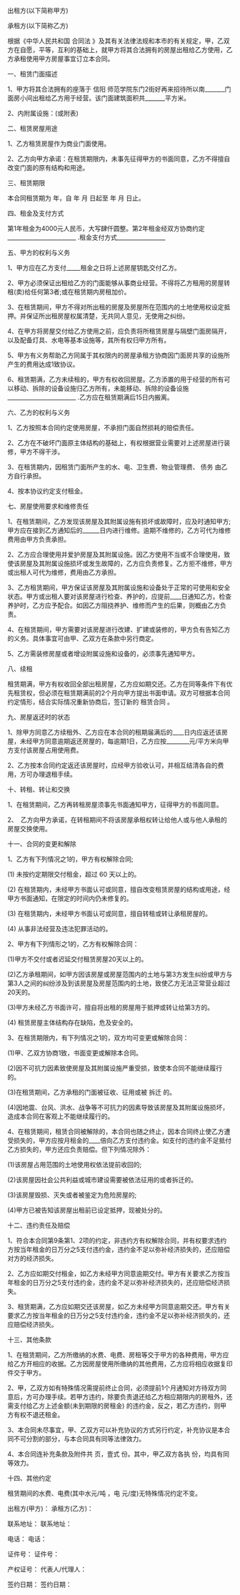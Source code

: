 
 


出租方(以下简称甲方)


承租方(以下简称乙方)


根据《中华人民共和国
合同法
》及其有关法律法规和本市的有关规定，甲，乙双方在自愿，平等，互利的基础上，就甲方将其合法拥有的房屋出租给乙方使用，乙方承租使用甲方房屋事宜订立本合同。


一、租赁门面描述


1、甲方将其合法拥有的座落于
信阳
师范学院东门2街好再来招待所以南_______门面房小间出租给乙方用于经营。该门面建筑面积共_______平方米。


2、内附属设施：(或附表)


二、租赁房屋用途


1、乙方租赁房屋作为商业门面使用。


2、乙方向甲方承诺：在租赁期限内，未事先征得甲方的书面同意，乙方不得擅自改变门面的原有结构和用途。


三、租赁期限


本合同租赁期为 年，自 年 月 日起至 年 月 日止。


四、租金及支付方式


第1年租金为4000元人民币，大写肆仟圆整。第2年租金经双方协商约定________________________ .租金支付方式_________________


五、甲方的权利与义务


1、甲方应在乙方支付_____租金之日将上述房屋钥匙交付乙方。


2、甲方必须保证出租给乙方的门面能够从事商业经营。不得将乙方租用的房屋转租(卖)给任何第3者;或在租赁期内房租加价。


3、在租赁期间，甲方不得对所出租的房屋及房屋所在范围内的土地使用权设定抵押。并保证所出租房屋权属清楚，无共同人意见，无使用之纠纷。


4、在甲方将房屋交付给乙方使用之前，应负责将所租赁房屋与隔壁门面房隔开，以及配备灯具、水电等基本设施等，其所有权归甲方所有。


5、甲方有义务帮助乙方同属于其权限内的房屋承租方协商因门面房共享的设施所产生的费用达成1致协议。


6、租赁期满，乙方未续租的，甲方有权收回房屋。乙方添置的用于经营的所有可以移动、拆除的设备设施归乙方所有，未能移动、拆除的设备设施________________________ .乙方应在租赁期满后15日内搬离。


六、乙方的权利与义务


1、乙方按照本合同约定使用房屋，不承担门面自然损耗的赔偿责任。


2、乙方在不破坏门面原主体结构的基础上，有权根据营业需要对上述房屋进行装修，甲方不得干涉。


3、在租赁期内，因租赁门面所产生的水、电、卫生费、物业管理费、
债务
由乙方自行承担。


4、按本协议约定支付租金。


七、房屋使用要求和维修责任


1、在租赁期间，乙方发现该房屋及其附属设施有损坏或故障时，应及时通知甲方;甲方应在接到乙方通知后的______日内进行维修。逾期不维修的，乙方可代为维修费用由甲方负责承担。


2、乙方应合理使用并爱护房屋及其附属设施。因乙方使用不当或不合理使用，致使该房屋及其附属设施损坏或发生故障的，乙方应负责修复。乙方拒不维修，甲方或出租人可代为维修，费用由乙方承担。


3、乙方租赁期间，甲方保证该房屋及其附属设施和设备处于正常的可使用和安全状态。甲方或出租人要对该房屋进行检查、养护的，应提前____日通知乙方。检查养护时，乙方应予配合。如因乙方阻挠养护、维修而产生的后果，则概由乙方负责。


4、在租赁期间，甲方需要对该房屋进行改建、扩建或装修的，甲方负有告知乙方的义务。具体事宜可由甲、乙双方在条款中另行商定。


5、乙方需装修房屋或者增设附属设施和设备的，必须事先通知甲方。


八、续租


租赁期满，甲方有权收回全部出租房屋，乙方应如期交还。乙方在同等条件下有优先租赁权，但必须在租赁期满前的2个月向甲方提出书面申请。双方可根据本合同约定情形，结合实际情况重新协商后，签订新的
租赁合同
。


九、房屋返还时的状态


1、除甲方同意乙方续租外、乙方应在本合同的租期届满后的____日内应返还该房屋，未经甲方同意逾期返还房屋的，每逾期1日，乙方应按________元/平方米向甲方支付该房屋占用使用费。


2、乙方按本合同约定返还该房屋时，应经甲方验收认可，并相互结清各自的费用，方可办理退租手续。


十、转租、转让和交换


1、在租赁期间，乙方再转租房屋须事先书面通知甲方，征得甲方的书面同意。


2、　乙方向甲方承诺，在转租期间不将该房屋承租权转让给他人或与他人承租的房屋交换使用。


十一、合同的变更和解除


1、乙方有下列情况之1的，甲方有权解除合同;


(1) 未按约定期限交付租金，超过 60 天以上的。


(2) 在租赁期内，未经甲方书面认可或同意，擅自改变租赁房屋的结构或用途，经甲方书面通知，在限定的时间内仍未修复的。


(3) 在租赁期内，未经甲方书面认可或同意，擅自转租或转让承租房屋的。


(4) 从事非法经营及违法犯罪活动的。


2、甲方有下列情形之1的，乙方有权解除合同：


(1)甲方不交付或者迟延交付租赁房屋20天以上的。


(2)乙方承租期间，如甲方因该房屋或房屋范围内的土地与第3方发生纠纷或甲方与第3人之间的纠纷涉及到该房屋及房屋范围内的土地，致使乙方无法正常营业超过20天的。


(3)甲方未经乙方书面许可，擅自将出租的房屋用于抵押或转让给第3方的。


(4) 租赁房屋主体结构存在缺陷，危及安全的。


3、在租赁期限内，有下列情况之1的，双方均可变更或解除合同：


(1)甲、乙双方协商1致，书面变更或解除本合同。


(2)因不可抗力因素致使房屋及其附属设施严重受损，致使本合同不能继续履行的。


(3)在租赁期间，乙方承租的门面被征收、征用或被
拆迁
的。


(4)因地震、台风、洪水、战争等不可抗力的因素导致该房屋及其附属设施损坏，造成本合同在客观上不能继续履行的。


4、在租赁期间，租赁合同被解除的，本合同也随之终止，因本合同终止使乙方遭受损失的，甲方应按月租金的____倍向乙方支付违约金。如支付的违约金不足抵付乙方损失的，甲方还应负责赔偿。但下列情况除外：


(1)该房屋占用范围的土地使用权依法提前收回的;


(2)该房屋因社会公共利益或城市建设需要被依法征用的或者拆迁的。


(3)该房屋毁损、灭失或者被鉴定为危险房屋的;


(4)甲方已被告知该房屋出租前已设定抵押，现被处分的。


十二、违约责任及赔偿


1、符合本合同第9条第1、2项的约定，非违约方有权解除合同，并有权要求违约方按当年租金的日万分之5支付违约金，违约金不足以弥补经济损失的，还应赔偿对方的经济损失。


2、乙方应如期交付租金，如乙方未经甲方同意逾期交付。甲方有关要求乙方按当年租金的日万分之5支付违约金，违约金不足以弥补经济损失的，还应赔偿经济损失。


3、租赁期满，乙方应如期交还该房屋，如乙方未经甲方同意逾期交还。甲方有关要求乙方按当年租金的日万分之5支付违约金，违约金不足以弥补经济损失的，还应赔偿经济损失。


十三、其他条款


1、在租赁期间，乙方所缴纳的水费、电费、房租等交于甲方的各种费用，甲方应给乙方开相应的收据。乙方因房屋使用所缴纳的其他费用，乙方应将相应收据复印件交于甲方。


2、甲，乙双方如有特殊情况需提前终止合同，必须提前1个月通知对方待双方同意后，方可办理手续。若甲方违约，除要负责退还给乙方相应期限内的房租外，还需支付给乙方上述金额(未到期限的房租金) 的违约金，反之，若乙方违约，则甲方有权不退还租金。


3、本合同未尽事宜，甲、乙双方可以补充协议的方式另行约定，补充协议是本合同不可分割的部分，与本合同具有同等法律效力。


4、本合同连补充条款及附件共 页，壹式 份。其中，甲乙双方各执 份，均具有同等效力。


十四、其他约定


租赁期间的水费、电费(其中水元/吨 ，电 元/度)无特殊情况约定不变。


出租方(甲方)：          承租方(乙方)：


联系地址：               联系地址：


电话：                      电话：


证件号：                  证件号：


产权证号：               代表人/代理人：


签约日期：               签约日期：
 


 

 
 
 
 
 
  


  
 

  


  


  
 
 
 
 

